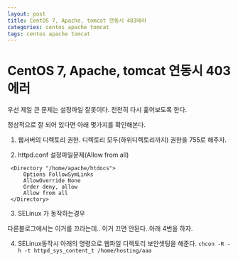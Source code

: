 ```yaml
---
layout: post
title: CentOS 7, Apache, tomcat 연동시 403에러
categories: centos apache tomcat
tags: centos apache tomcat
---
```


# CentOS 7, Apache, tomcat 연동시 403에러



우선 제일 큰 문제는 설정파일 잘못이다.
천천히 다시 훑어보도록 한다.

정상적으로 잘 되어 있다면 아래 몇가지를 확인해본다.

1. 웹서버의 디렉토리 권한.
   디렉토리 모두(하위디렉토리까지) 권한을 755로 해주자.

2. httpd.conf 설정파일문제(Allow from all)

```shell
 <Directory "/home/apache/htdocs">
     Options FollowSymLinks
     AllowOverride None
     Order deny, allow
     Allow from all
 </Directory>
```



  

3. SELinux 가 동작하는경우

다른블로그에서는 이거를 끄라는데.. 이거 끄면 안된다..아래 4번을 하자.

4. SELinux동작시 아래의 명령으로 웹파일 디렉토리 보안셋팅을 해준다.
   `chcon -R -h -t httpd_sys_content_t /home/hosting/aaa`